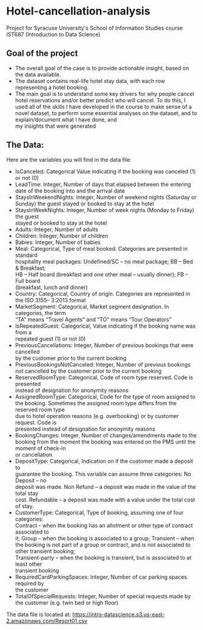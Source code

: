 # Hotel-cancellation-analysis
Project for Syracuse University's School of Information Studies course IST687 (Introduction to Data Science)

## Goal of the project
* The	overall	goal	of	the	case	is	to	provide	actionable	insight,	based	on	the	data	available.
* The	dataset	contains	real-life	hotel	stay	data,	with	each	row	representing	a	hotel	booking.
* The main goal is	to	understand	some	key	drivers	for	why	people	cancel	hotel reservations and/or	better	predict	who	will	cancel.	To	do	this,	I used	all	of	the	skills I 	have	developed	in	the	course	to	make	sense	of	a	novel	dataset,	to	perform	some	essential	analyses	on	the	dataset,	and	to	explain/document	what	I	have	done, and	
my	insights	that were generated

## The Data:
Here	are	the	variables	you	will	find	in	the	data	file:
* IsCanceled:	Categorical	Value	indicating	if	the	booking	was	canceled	(1)	or	not	(0)		
* LeadTime:	Integer,	Number	of	days	that	elapsed	between	the	entering	date	of	the	
booking	into	and	the	arrival	date		
* StaysInWeekendNights:	Integer,	Number	of	weekend	nights	(Saturday	or	Sunday)	
the	guest	stayed	or	booked	to	stay	at	the	hotel		
* StaysInWeekNights:	Integer,	Number	of	week	nights	(Monday	to	Friday)	the	guest	
stayed	or	booked	to	stay	at	the	hotel		
* Adults:	Integer,	Number	of	adults		
* Children:	Integer,	Number	of	children		
* Babies:	Integer,	Number	of	babies	
* Meal:	Categorical,	Type	of	meal	booked.	Categories	are	presented	in	standard	
hospitality	meal	packages:		Undefined/SC	– no	meal	package;	BB	– Bed	&	Breakfast;		
HB	– Half	board	(breakfast	and	one	other	meal	– usually	dinner);		FB	– Full	board	
(breakfast,	lunch	and	dinner)		
* Country:	Categorical,	Country	of	origin.	Categories	are	represented	in	the	ISO	3155–
3:2013	format		
* MarketSegment:	Categorical,	Market	segment	designation.	In	categories,	the	term	
“TA”	means	“Travel	Agents”	and	“TO”	means	“Tour	Operators”		
* IsRepeatedGuest:	Categorical,	Value	indicating	if	the	booking	name	was	from	a	
repeated	guest	(1)	or	not	(0)		
* PreviousCancellations:	Integer,	Number	of	previous	bookings	that	were	cancelled	
by	the	customer	prior	to	the	current	booking		
* PreviousBookingsNotCanceled:	Integer,	Number	of	previous	bookings	not	
cancelled	by	the	customer	prior	to	the	current	booking		
* ReservedRoomType:	Categorical,	Code	of	room	type	reserved.	Code	is	presented	
instead	of	designation	for	anonymity	reasons		
* AssignedRoomType:	Categorical,	Code	for	the	type	of	room	assigned	to	the	
booking.	Sometimes	the	assigned	room	type	differs	from	the	reserved	room	type	
due	to	hotel	operation	reasons	(e.g. overbooking)	or	by	customer	request.	Code	is	
presented	instead	of	designation	for	anonymity	reasons		
* BookingChanges:	Integer,	Number	of	changes/amendments	made	to	the	booking	
from	the	moment	the	booking	was	entered	on	the	PMS	until	the	moment	of	check-in	
or	cancellation		
* DepositType:	Categorical,	Indication	on	if	the	customer	made	a	deposit	to	
guarantee	the	booking.	This	variable	can	assume	three	categories:	No	Deposit	– no	
deposit	was	made.	Non	Refund	– a	deposit	was	made	in	the	value	of	the	total	stay	
cost.	Refundable	– a	deposit	was	made	with	a	value	under	the	total	cost	of	stay.	
* CustomerType:	Categorical,	Type	of	booking,	assuming	one	of	four	categories:		
Contract	- when	the	booking	has	an	allotment	or	other	type	of	contract	associated	to	
it;	Group	– when	the	booking	is	associated	to	a	group;	Transient	– when	the	booking	
is	not	part	of	a	group	or	contract,	and	is	not	associated	to	other	transient	booking;	
Transient-party	– when	the	booking	is	transient,	but	is	associated	to	at	least	other	
transient	booking	
* RequiredCardParkingSpaces:	Integer,	Number	of	car	parking	spaces	required	by	
the	customer	
* TotalOfSpecialRequests:	Integer,	Number	of	special	requests	made	by	the	
customer	(e.g. twin	bed	or	high	floor)

The	data	file	is	located	at: https://intro-datascience.s3.us-east-2.amazonaws.com/Resort01.csv
